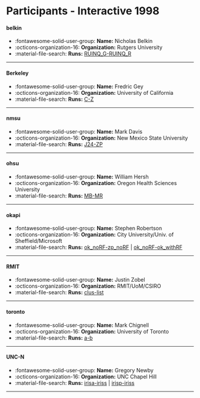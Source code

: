 # Participants - Interactive 1998 

#### belkin
 - :fontawesome-solid-user-group: **Name:** Nicholas Belkin
 - :octicons-organization-16: **Organization:** Rutgers University
 - :material-file-search: **Runs:** [RUINQ_G-RUINQ_R](./runs.md#ruinq_g-ruinq_r)

---
#### Berkeley
 - :fontawesome-solid-user-group: **Name:** Fredric Gey
 - :octicons-organization-16: **Organization:** University of California
 - :material-file-search: **Runs:** [C-Z](./runs.md#c-z)

---
#### nmsu
 - :fontawesome-solid-user-group: **Name:** Mark Davis
 - :octicons-organization-16: **Organization:** New Mexico State University
 - :material-file-search: **Runs:** [J24-ZP](./runs.md#j24-zp)

---
#### ohsu
 - :fontawesome-solid-user-group: **Name:** William Hersh
 - :octicons-organization-16: **Organization:** Oregon Health Sciences University
 - :material-file-search: **Runs:** [MB-MR](./runs.md#mb-mr)

---
#### okapi
 - :fontawesome-solid-user-group: **Name:** Stephen Robertson
 - :octicons-organization-16: **Organization:** City University/Univ. of Sheffield/Microsoft
 - :material-file-search: **Runs:** [ok_noRF-zp_noRF](./runs.md#ok_norf-zp_norf) | [ok_noRF-ok_withRF](./runs.md#ok_norf-ok_withrf)

---
#### RMIT
 - :fontawesome-solid-user-group: **Name:** Justin Zobel
 - :octicons-organization-16: **Organization:** RMIT/UoM/CSIRO
 - :material-file-search: **Runs:** [clus-list](./runs.md#clus-list)

---
#### toronto
 - :fontawesome-solid-user-group: **Name:** Mark Chignell
 - :octicons-organization-16: **Organization:** University of Toronto
 - :material-file-search: **Runs:** [a-b](./runs.md#a-b)

---
#### UNC-N
 - :fontawesome-solid-user-group: **Name:** Gregory Newby
 - :octicons-organization-16: **Organization:** UNC Chapel Hill
 - :material-file-search: **Runs:** [irisa-iriss](./runs.md#irisa-iriss) | [irisp-iriss](./runs.md#irisp-iriss)

---
